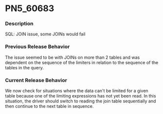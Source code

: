 # PN5_60683

<PageHeader />

### Description

SQL: JOIN issue, some JOINs would fail



### Previous Release Behavior

The issue seemed to be with JOINs on more than 2 tables and was dependent on the sequence of the limiters in relation to the sequence of the tables in the query.



### Current Release Behavior

We now check for situations where the data can't be limited for a given table because one of the limiting expressions has not yet been read. In this situation, the driver should switch to reading the join table sequentially and then continue to the next table in sequence.
